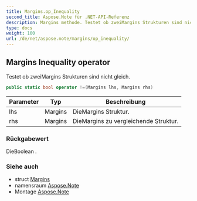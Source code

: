 ```yaml
---
title: Margins.op_Inequality
second_title: Aspose.Note für .NET-API-Referenz
description: Margins methode. Testet ob zweiMargins Strukturen sind nicht gleich.
type: docs
weight: 100
url: /de/net/aspose.note/margins/op_inequality/
---
```

## Margins Inequality operator

Testet ob zweiMargins Strukturen sind nicht gleich.

```csharp
public static bool operator !=(Margins lhs, Margins rhs)
```

| Parameter | Typ | Beschreibung |
| --- | --- | --- |
| lhs | Margins | DieMargins Struktur. |
| rhs | Margins | DieMargins zu vergleichende Struktur. |

### Rückgabewert

DieBoolean .

### Siehe auch

* struct [Margins](../)
* namensraum [Aspose.Note](../../margins/)
* Montage [Aspose.Note](../../../)


